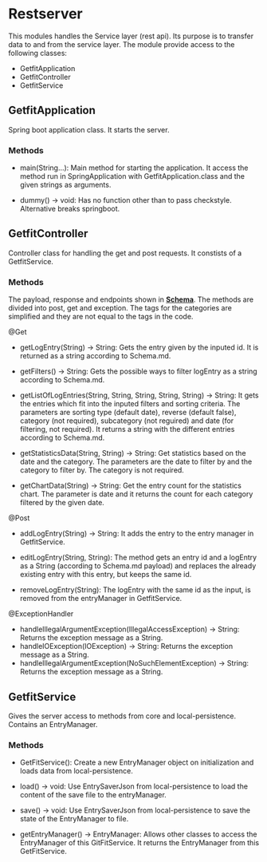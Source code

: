 # Restserver

This modules handles the Service layer (rest api). Its purpose is to transfer data to and from the service layer. The module provide access to the following classes:

- GetfitApplication
- GetfitController
- GetfitService

## GetfitApplication
Spring boot application class. It starts the server.

### Methods
- main(String...): Main method for starting the application. It access the method run in SpringApplication with GetfitApplication.class and the given strings as arguments.

- dummy() -> void: Has no function other than to pass checkstyle. Alternative breaks springboot.

## GetfitController
Controller class for handling the get and post requests. It constists of a GetfitService.

### Methods
The payload, response and endpoints shown in **[Schema](/get-fit/schema.md/)**.
The methods are divided into post, get and exception. The tags for the categories are simplified and they are not equal to the tags in the code. 

@Get
- getLogEntry(String) -> String: Gets the entry given by the inputed id. It is returned as a string according to Schema.md.

- getFilters() -> String: Gets the possible ways to filter logEntry as a string according to Schema.md.

- getListOfLogEntries(String, String, String, String, String) -> String: It gets the entries which fit into the inputed filters and sorting criteria. The parameters are sorting type (default date), reverse (default false), category (not required), subcategory (not reguired) and date (for filtering, not required). It returns a string with the different entries according to Schema.md.

- getStatisticsData(String, String) -> String: Get statistics based on the date and the category. The parameters are the date to filter by and the category to filter by. The category is not required. 

- getChartData(String) -> String: Get the entry count for the statistics chart. The parameter is date and it returns the count for each category filtered by the given date. 

@Post
- addLogEntry(String) -> String: It adds the entry to the entry manager in GetfitService.

- editLogEntry(String, String): The method gets an entry id and a logEntry as a String (according to Schema.md payload) and replaces the already existing entry with this entry, but keeps the same id.

- removeLogEntry(String): The logEntry with the same id as the input, is removed from the entryManager in GetfitService.

@ExceptionHandler
- handleIllegalArgumentException(IllegalAccessException) -> String: Returns the exception message as a String.
- handleIOException(IOException) -> String: Returns the exception message as a String.
- handleIllegalArgumentException(NoSuchElementException) -> String: Returns the exception message as a String.

## GetfitService
Gives the server access to methods from core and local-persistence. Contains an EntryManager.

### Methods
- GetFitService(): Create a new EntryManager object on initialization and loads data from local-persistence.

- load() -> void: Use EntrySaverJson from local-persistence to load the content of the save file to the entryManager.

- save() -> void: Use EntrySaverJson from local-persistence to save the state of the EntryManager to file.

- getEntryManager() -> EntryManager: Allows other classes to access the EntryManager of this GitFitService. It returns the EntryManager from this GetFitService.



